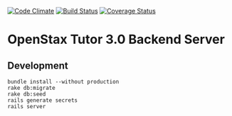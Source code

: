 [![Code Climate](https://codeclimate.com/github/openstax/tutor.png)](https://codeclimate.com/github/openstax/tutor)
[![Build Status](https://travis-ci.org/openstax/tutor.png?branch=master)](https://travis-ci.org/openstax/tutor)
[![Coverage Status](https://img.shields.io/coveralls/openstax/tutor.svg)](https://coveralls.io/r/openstax/tutor)

# OpenStax Tutor 3.0 Backend Server


## Development

```
bundle install --without production
rake db:migrate
rake db:seed
rails generate secrets
rails server
```
